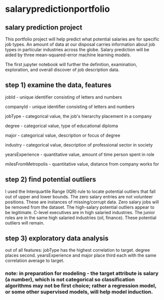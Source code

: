 # salarypredictionportfolio

## salary prediction project

This portfolio project will help predict what potential salaries are for specific job types. An amount of data at our disposal carries information about job types in particular industries across the globe. Salary prediction will be aided by three mean-squared-error machine learning models.

The first jupyter notebook will further the definition, examination, exploration, and overall discover of job description data.

## step 1) examine the data, features

jobId - unique identifier consisting of letters and numbers

companyId - unique identifier consisting of letters and numbers

jobType - categorical value, the job's hierarchy placement in a company

degree - categorical value, type of educational diploma

major - categorical value, description or focus of degree

industry - categorical value, description of professional sector in society

yearsExperience - quantitative value, amount of time person spent in role

milesFromMetropolis - quantitative value, distance from company works for

## step 2) find potential outliers

I used the Interquartile Range (IQR) rule to locate potential outliers that fall out of upper and lower bounds. The zero salary entries are not volunteer positions. These are instances of missing/corrupt data. Zero salary jobs will be removed from the dataset. The high-salary potential outliers appear to be legitimate. C-level executives are in high salaried industries. The junior roles are in the same high salaried industries (oil, finance). These potential outliers will remain. 

## step 3) exploratory data analysis

out of all features: jobType has the highest correlation to target. degree places second. yearsExperience and major place third each with the same correlation average to target.

### note: in preparation for modeling - the target attribute is salary (a number), which is not categorical so classification algorithms may not be first choice; rather a regression model, or some other supervised models, will help model induction.
